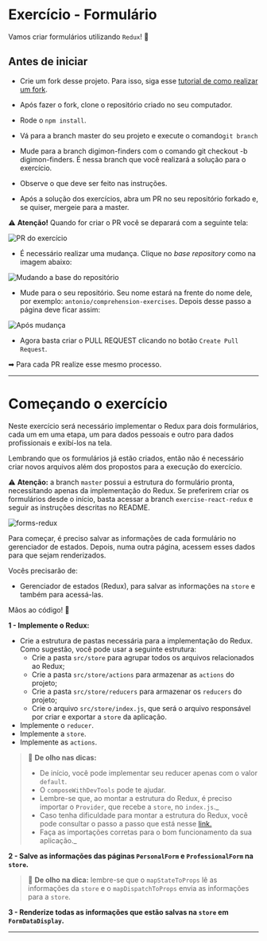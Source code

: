 # Exercício - Formulário

Vamos criar formulários utilizando `Redux`! 🚀

## Antes de iniciar

- Crie um fork desse projeto. Para isso, siga esse [tutorial de como realizar um fork](https://guides.github.com/activities/forking/).

- Após fazer o fork, clone o repositório criado no seu computador.

- Rode o `npm install`.

- Vá para a branch master do seu projeto e execute o comando`git branch`

- Mude para a branch  digimon-finders com o comando git checkout -b digimon-finders. É nessa branch que você realizará a solução para o exercício.

- Observe o que deve ser feito nas instruções.

- Após a solução dos exercícios, abra um PR no seu repositório forkado e, se quiser, mergeie para a master.

⚠ **Atenção!** Quando for criar o PR você se deparará com a seguinte tela:

![PR do exercício](images/example-pr.png)

- É necessário realizar uma mudança. Clique no *base repository* como na imagem abaixo:

![Mudando a base do repositório](images/change-base.png)

- Mude para o seu repositório. Seu nome estará na frente do nome dele, por exemplo: `antonio/comprehension-exercises`. Depois desse passo a página deve ficar assim:

![Após mudança](images/after-change.png)

- Agora basta criar o PULL REQUEST clicando no botão `Create Pull Request`.

➡ Para cada PR realize esse mesmo processo.


---

# Começando o exercício

Neste exercício será necessário implementar o Redux para dois formulários, cada um em uma etapa, um para dados pessoais e outro para dados profissionais e exibí-los na tela.

Lembrando que os formulários já estão criados, então não é necessário criar novos arquivos além dos propostos para a execução do exercício.

⚠ **Atenção:** a branch `master` possui a estrutura do formulário pronta, necessitando apenas da implementação do Redux. Se preferirem criar os formulários desde o início, basta acessar a branch `exercise-react-redux` e seguir as instruções descritas no README.

![forms-redux](form-redux.gif)

Para começar, é preciso salvar as informações de cada formulário no gerenciador de estados. Depois, numa outra página, acessem esses dados para que sejam renderizados.

Vocês precisarão de:

* Gerenciador de estados (Redux), para salvar as informações na `store` e também para acessá-las.

Mãos ao código! 💪

**1 - Implemente o Redux:**
- Crie a estrutura de pastas necessária para a implementação do Redux.
Como sugestão, você pode usar  a seguinte estrutura:
    - Crie a pasta `src/store` para agrupar todos os arquivos relacionados ao Redux;
    - Crie a pasta `src/store/actions` para armazenar as `actions` do projeto;
    - Crie a pasta `src/store/reducers` para armazenar os `reducers` do projeto;
    - Crie o arquivo `src/store/index.js`, que será o arquivo responsável por criar e exportar a `store` da aplicação.
- Implemente o `reducer`.
- Implemente a `store`.
- Implemente as `actions`.

> 👀 **De olho nas dicas:** 
> - De início, você pode implementar seu reducer apenas com o valor `default`.
> - O `composeWithDevTools` pode te ajudar.
> - Lembre-se que, ao montar a estrutura do Redux, é preciso importar o `Provider`, que recebe a `store`, no `index.js`._
> - Caso tenha dificuldade para montar a estrutura do Redux, você pode consultar o passo a passo que está nesse [link.](https://app.betrybe.com/course/front-end/gerenciamento-de-estado-com-redux/usando-o-redux-no-react/a2dac445-434c-4690-83da-7ebef1aad2cd/conteudos/cfc29dbb-9243-4450-baa6-6da6ac0d0674/fluxo-de-dados-no-redux/4341ae67-1e44-4a06-84dc-0f1f87a56f0f?use_case=side_bar)
> - Faça as importações corretas para o bom funcionamento da sua aplicação._

**2 - Salve as informações das páginas `PersonalForm` e `ProfessionalForm` na `store`.**

> 👀 **De olho na dica:**  lembre-se que o `mapStateToProps` lê as informações da `store` e o `mapDispatchToProps` envia as informações para a `store`.

**3 - Renderize todas as informações que estão salvas na `store` em `FormDataDisplay`.**

---
